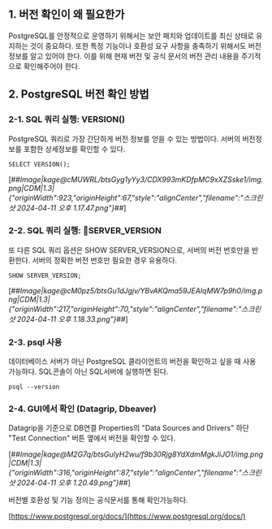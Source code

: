 ## 1\. 버전 확인이 왜 필요한가

PostgreSQL를 안정적으로 운영하기 위해서는 보안 패치와 업데이트를 최신 상태로 유지하는 것이 중요하다. 또한 특정 기능이나 호환성 요구 사항을 충족하기 위해서도 버전 정보를 알고 있어야 한다. 이를 위해 현재 버전 및 공식 문서의 버전 관리 내용을 주기적으로 확인해주어야 한다. 

## 2\. PostgreSQL 버전 확인 방법

### 2-1. SQL 쿼리 실행: VERSION()

PostgreSQL 쿼리로 가장 간단하게 버전 정보를 얻을 수 있는 방법이다. 서버의 버전정보를 포함한 상세정보를 확인할 수 있다.

```
SELECT VERSION();
```

[##_Image|kage@cMUWRL/btsGyg1yYy3/CDX993mKDfpMC9xXZSske1/img.png|CDM|1.3|{"originWidth":923,"originHeight":67,"style":"alignCenter","filename":"스크린샷 2024-04-11 오후 1.17.47.png"}_##]

### 2-2. SQL 쿼리 실행: SERVER\_VERSION

또 다른 SQL 쿼리 옵션은 SHOW SERVER\_VERSION으로, 서버의 버전 번호만을 반환한다. 서버의 정확한 버전 번호만 필요한 경우 유용하다.

```
SHOW SERVER_VERSION;
```

[##_Image|kage@cM0pz5/btsGu1dJgjv/YBvAKQma59JEAIqMW7p9h0/img.png|CDM|1.3|{"originWidth":217,"originHeight":70,"style":"alignCenter","filename":"스크린샷 2024-04-11 오후 1.18.33.png"}_##]

### 2-3. psql 사용

데이터베이스 서버가 아닌 PostgreSQL 클라이언트의 버전을 확인하고 싶을 때 사용 가능하다. SQL콘솔이 아닌 SQL서버에 실행하면 된다.

```
psql --version
```

### 2-4. GUI에서 확인 (Datagrip, Dbeaver)

Datagrip을 기준으로 DB연결 Properties의 "Data Sources and Drivers" 하단 "Test Connection" 버튼 옆에서 버전을 확인할 수 있다.

[##_Image|kage@M2G7q/btsGuIyH2wu/f9b30Rjg8YdXdmMgkJiJO1/img.png|CDM|1.3|{"originWidth":316,"originHeight":87,"style":"alignCenter","filename":"스크린샷 2024-04-11 오후 1.20.49.png"}_##]

버전별 호환성 및 기능 정의는 공식문서를 통해 확인가능하다.

[https://www.postgresql.org/docs/](https://www.postgresql.org/docs/)